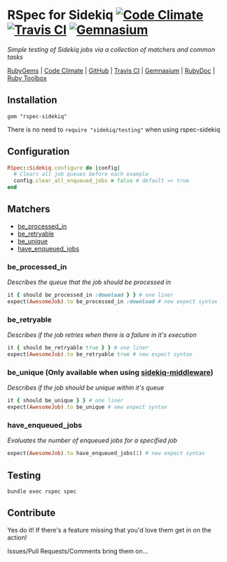 # RSpec for Sidekiq [![Code Climate][code_climate_badge]][code_climate] [![Travis CI][travis_ci_badge]][travis_ci] [![Gemnasium][gemnasium_badge]][gemnasium]
*Simple testing of Sidekiq jobs via a collection of matchers and common tasks*

[RubyGems][ruby_gems] | [Code Climate][code_climate] | [GitHub][github] | [Travis CI][travis_ci] | [Gemnasium][gemnasium] | [RubyDoc][ruby_doc] | [Ruby Toolbox][ruby_toolbox]

## Installation
```
gem "rspec-sidekiq"
```
There is no need to ```require "sidekiq/testing"``` when using rspec-sidekiq

## Configuration
```ruby
RSpec::Sidekiq.configure do |config|
  # Clears all job queues before each example
  config.clear_all_enqueued_jobs = false # default => true
end
```

## Matchers
* [be_processed_in](#be_processed_in)
* [be_retryable](#be_retryable)
* [be_unique](#be_unique)
* [have_enqueued_jobs](#have_enqueued_jobs)

### be_processed_in
*Describes the queue that the job should be processed in*
```ruby
it { should be_processed_in :download } } # one liner
expect(AwesomeJob).to be_processed_in :download # new expect syntax
```

### be_retryable
*Describes if the job retries when there is a failure in it's execution*
```ruby
it { should be_retryable true } } # one liner
expect(AwesomeJob).to be_retryable true # new expect syntax
```

### be_unique (Only available when using [sidekiq-middleware](https://github.com/krasnoukhov/sidekiq-middleware))
*Describes if the job should be unique within it's queue*
```ruby
it { should be_unique } } # one liner
expect(AwesomeJob).to be_unique # new expect syntax
```

### have_enqueued_jobs
*Evaluates the number of enqueued jobs for a specified job*
```ruby
expect(AwesomeJob).to have_enqueued_jobs(1) # new expect syntax
```

## Testing
```bundle exec rspec spec```

## Contribute
Yes do it! If there's a feature missing that you'd love them get in on the action!

Issues/Pull Requests/Comments bring them on...

[code_climate]: https://codeclimate.com/github/philostler/rspec-sidekiq
[code_climate_badge]: https://codeclimate.com/github/philostler/rspec-sidekiq.png
[gemnasium]: https://gemnasium.com/philostler/rspec-sidekiq
[gemnasium_badge]: https://gemnasium.com/philostler/rspec-sidekiq.png
[github]: http://github.com/philostler/rspec-sidekiq
[ruby_doc]: http://rubydoc.info/github/philostler/rspec-sidekiq/master/frames
[ruby_gems]: http://rubygems.org/gems/rspec-sidekiq
[ruby_toolbox]: http://www.ruby-toolbox.com/projects/rspec-sidekiq
[travis_ci]: http://travis-ci.org/philostler/rspec-sidekiq
[travis_ci_badge]: https://secure.travis-ci.org/philostler/rspec-sidekiq.png